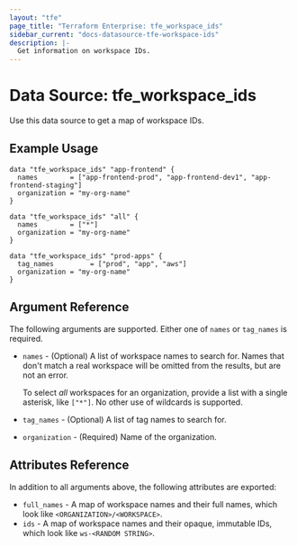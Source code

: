 ```yaml
---
layout: "tfe"
page_title: "Terraform Enterprise: tfe_workspace_ids"
sidebar_current: "docs-datasource-tfe-workspace-ids"
description: |-
  Get information on workspace IDs.
---
```


# Data Source: tfe_workspace_ids

Use this data source to get a map of workspace IDs.

## Example Usage

```hcl
data "tfe_workspace_ids" "app-frontend" {
  names        = ["app-frontend-prod", "app-frontend-dev1", "app-frontend-staging"]
  organization = "my-org-name"
}

data "tfe_workspace_ids" "all" {
  names        = ["*"]
  organization = "my-org-name"
}

data "tfe_workspace_ids" "prod-apps" {
  tag_names         = ["prod", "app", "aws"]
  organization = "my-org-name"
}
```

## Argument Reference

The following arguments are supported. Either one of `names` or `tag_names` is required.

* `names` - (Optional) A list of workspace names to search for. Names that don't
  match a real workspace will be omitted from the results, but are not an error.

    To select _all_ workspaces for an organization, provide a list with a single
    asterisk, like `["*"]`. No other use of wildcards is supported.
* `tag_names` - (Optional) A list of tag names to search for.
* `organization` - (Required) Name of the organization.

## Attributes Reference

In addition to all arguments above, the following attributes are exported:

* `full_names` - A map of workspace names and their full names, which look like `<ORGANIZATION>/<WORKSPACE>`. 
* `ids` - A map of workspace names and their opaque, immutable IDs, which look like `ws-<RANDOM STRING>`.
